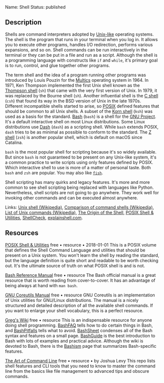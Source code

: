 Name: Shell
Status: published

## Description

Shells are command interpreters adopted by [Unix-like](https://en.wikipedia.org/wiki/Unix-like) operating systems. The shell is the program that runs in your terminal when you log in. It allows you to execute other programs, handles I/O redirection, performs various expansions, and so on. Shell commands can be run interactively in the terminal or they can be put in a file and run as a script. Although the shell is a programming language with constructs like `if` and `while`, it's primary goal is to run, control, and glue together other programs.

The term shell and the idea of a program running other programs was introduced by Louis Pouzin for the [Multics](https://en.wikipedia.org/wiki/Multics) operating system in 1964. In 1971, Ken Thompson implemented the first Unix shell known as the [Thompson shell](https://en.wikipedia.org/wiki/Thompson_shell) (`sh`) that came with the very first version of Unix. In 1979, it was replaced by the Bourne shell (`sh`). Another influential shell is the [C shell](https://en.wikipedia.org/wiki/C_shell) (`csh`) that found its way in the BSD version of Unix in the late 1970s. Different incompatible shells started to arise, so [POSIX](https://en.wikipedia.org/wiki/POSIX) defined features that should be common to all Unix shells. A subset of the [Korn shell](https://en.wikipedia.org/wiki/KornShell) (`ksh`) was used as a basis for the standard. [Bash](https://en.wikipedia.org/wiki/Bash_(Unix_shell)) (`bash`) is a shell for the [GNU Project](https://en.wikipedia.org/wiki/GNU_Project "GNU Project"). It's a default interactive shell on most Linux distributions. Some Linux distributions use [Dash](https://en.wikipedia.org/wiki/Almquist_shell#dash) (`dash`) as a scripting shell. While `bash` extends POSIX, `dash` tries to be as minimal as possible to conform to the standard. The [Z shell](https://en.wikipedia.org/wiki/Z_shell) (`zsh`) is another popular shell, which is default on macOS since Catalina.

`bash` is the most popular shell for scripting because it's so widely available. But since `bash` is not guaranteed to be present on any Unix-like system, it's a common practice to write scripts using only features defined by POSIX. Which interactive shell to use is more of a matter of personal taste. Both `bash` and `zsh` are popular. You may also like [`fish`](https://en.wikipedia.org/wiki/Fish_(Unix_shell)).

Shell scripting has many quirks and legacy features. It's more and more common to see shell scripting being replaced with languages like Python. Nevertheless, shell scripts are not going to go anywhere. They work well for invoking other commands and can be executed almost anywhere.

Links: [Unix shell (Wikipedia)](https://en.wikipedia.org/wiki/Unix_shell), [Comparison of command shells (Wikipedia)](https://en.wikipedia.org/wiki/Comparison_of_command_shells), [List of Unix commands (Wikipedia)](https://en.wikipedia.org/wiki/List_of_Unix_commands), [The Origin of the Shell](https://multicians.org/shell.html), [POSIX Shell & Utilities](https://pubs.opengroup.org/onlinepubs/9699919799/), [ShellCheck](https://github.com/koalaman/shellcheck), [explainshell.com](https://explainshell.com/).

## Resources

[POSIX Shell & Utilities](https://pubs.opengroup.org/onlinepubs/9699919799/)
free • resource • 2018-01-01
This is a POSIX volume that defines the Shell Command Language and utilities that should be present on a Unix system. You won't learn the shell by reading the standard, but the language definition is quite short and readable to be worth checking out. It's the ultimate source of truth on what POSIX shell is and is not.

[Bash Reference Manual](https://www.gnu.org/savannah-checkouts/gnu/bash/manual/bash.html)
free • resource
The Bash official manual is a great resource that is worth reading from cover-to-cover. It has an advantage of being always at hand with `man bash`.

[GNU Coreutils Manual](https://www.gnu.org/software/coreutils/manual/coreutils.html)
free • resource
GNU Coreutils is an implementation of Unix utilities for GNU/Linux distributions. The manual is a nicely structured and detailed description of all the available shell commands. If you want to enlarge your shell vocabulary, this is a perfect resource.

[Greg's Wiki](https://mywiki.wooledge.org/EnglishFrontPage)
free • resource
This is an indispensable resource for anyone doing shell programming. [BashFAQ](https://mywiki.wooledge.org/BashFAQ) tells how to do certain things in Bash, and [BashPitfalls](https://mywiki.wooledge.org/BashPitfalls) tells what to avoid. [BashSheet](https://mywiki.wooledge.org/BashSheet) condenses all of the Bash syntax and features on a small page. [BashGuide](https://mywiki.wooledge.org/BashGuide) is the best introduction to Bash with lots of examples and practical advice. Although the wiki is devoted to Bash, there is the [Bashism](https://mywiki.wooledge.org/Bashism) page that summarizes Bash-specific features.

[The Art of Command Line](https://github.com/jlevy/the-art-of-command-line)
free • resource • by Joshua Levy
This repo lists shell features and CLI tools that you need to know to master the command line from the basics like file management to advanced tips and obscure commands.
